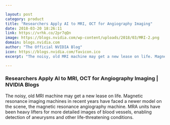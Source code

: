 ```yaml
---

layout: post
category: product
title: "Researchers Apply AI to MRI, OCT for Angiography Imaging"
date: 2018-03-20 18:26:11
link: https://vrhk.co/2pr7qQn
image: https://blogs.nvidia.com/wp-content/uploads/2018/03/MRI-2.png
domain: blogs.nvidia.com
author: "The Official NVIDIA Blog"
icon: https://blogs.nvidia.com/favicon.ico
excerpt: "The noisy, old MRI machine may get a new lease on life. Magnetic resonance imaging machines in recent years have faced a newer model on the scene, the magnetic resonance angiography machine. MRA units have been heavy lifters for more detailed images of blood vessels, enabling detection of aneurysms and other life-threatening conditions."

---
```


### Researchers Apply AI to MRI, OCT for Angiography Imaging | NVIDIA Blogs

The noisy, old MRI machine may get a new lease on life. Magnetic resonance imaging machines in recent years have faced a newer model on the scene, the magnetic resonance angiography machine. MRA units have been heavy lifters for more detailed images of blood vessels, enabling detection of aneurysms and other life-threatening conditions.
